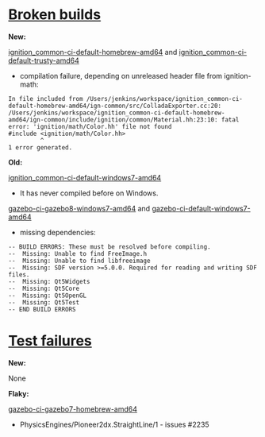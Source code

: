 # [Broken builds](http://build.osrfoundation.org/view/BuildCopFail/)

**New:**

[ignition_common-ci-default-homebrew-amd64](http://build.osrfoundation.org/view/main/view/BuildCopFail/job/ignition_common-ci-default-homebrew-amd64/) and [ignition_common-ci-default-trusty-amd64](http://build.osrfoundation.org/view/main/view/BuildCopFail/job/ignition_common-ci-default-trusty-amd64/)

 * compilation failure, depending on unreleased header file from ignition-math:

~~~
In file included from /Users/jenkins/workspace/ignition_common-ci-default-homebrew-amd64/ign-common/src/ColladaExporter.cc:20:
/Users/jenkins/workspace/ignition_common-ci-default-homebrew-amd64/ign-common/include/ignition/common/Material.hh:23:10: fatal error: 'ignition/math/Color.hh' file not found
#include <ignition/math/Color.hh>
         ^
1 error generated.
~~~

**Old:**

[ignition_common-ci-default-windows7-amd64](http://build.osrfoundation.org/view/main/view/BuildCopFail/job/ignition_common-ci-default-windows7-amd64/)

 * It has never compiled before on Windows.

[gazebo-ci-gazebo8-windows7-amd64](http://build.osrfoundation.org/view/main/view/BuildCopFail/job/gazebo-ci-gazebo8-windows7-amd64/) and [gazebo-ci-default-windows7-amd64](http://build.osrfoundation.org/view/main/view/BuildCopFail/job/gazebo-ci-default-windows7-amd64/)

 * missing dependencies:

~~~
-- BUILD ERRORS: These must be resolved before compiling.
-- 	Missing: Unable to find FreeImage.h
-- 	Missing: Unable to find libfreeimage
-- 	Missing: SDF version >=5.0.0. Required for reading and writing SDF files.
-- 	Missing: Qt5Widgets
-- 	Missing: Qt5Core
-- 	Missing: Qt5OpenGL
-- 	Missing: Qt5Test
-- END BUILD ERRORS
~~~

# [Test failures](http://build.osrfoundation.org/view/BuildCopTests/)

**New:**

None

**Flaky:**

[gazebo-ci-gazebo7-homebrew-amd64](http://build.osrfoundation.org/view/main/view/BuildCopTests/job/gazebo-ci-gazebo7-homebrew-amd64/140/)

* PhysicsEngines/Pioneer2dx.StraightLine/1 - issues #2235